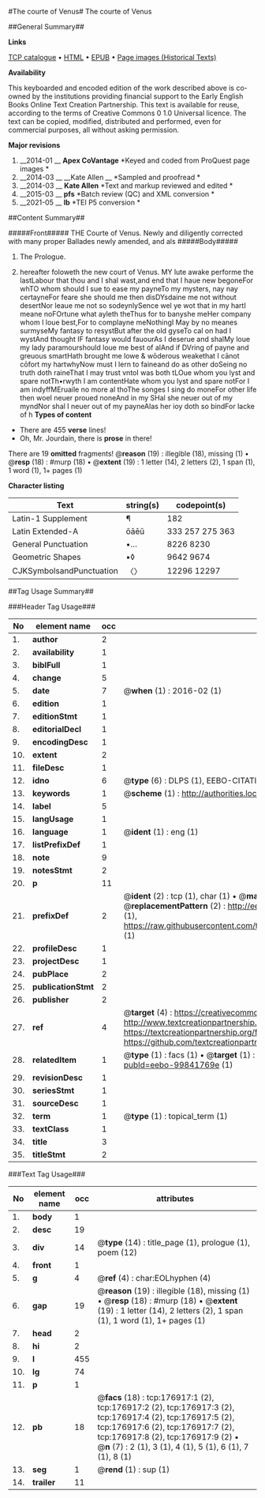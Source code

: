 #The courte of Venus#
The courte of Venus

##General Summary##

**Links**

[TCP catalogue](http://www.ota.ox.ac.uk/tcp/)  • 
[HTML](http://tei.it.ox.ac.uk/tcp/Texts-HTML/free/B16/B16180.html)  • 
[EPUB](http://tei.it.ox.ac.uk/tcp/Texts-EPUB/free/B16/B16180.epub) • 
[Page images (Historical Texts)](https://historicaltexts.jisc.ac.uk/eebo-99841769e)

**Availability**

This keyboarded and encoded edition of the work described above is co-owned by the
    institutions providing financial support to the Early English Books Online Text Creation
    Partnership. This text is available for reuse, according to the terms of  Creative Commons 0 1.0 Universal
    licence. The text can be copied, modified, distributed and performed, even for commercial
    purposes, all without asking permission.

**Major revisions**

1. __2014-01 __ __Apex CoVantage__ *Keyed and coded from ProQuest page images *
1. __2014-03 __ __Kate Allen __ *Sampled and proofread *
1. __2014-03 __ __Kate Allen__ *Text and markup reviewed and edited *
1. __2015-03 __ __pfs__ *Batch review (QC) and XML conversion *
1. __2021-05 __ __lb__ *TEI P5 conversion *

##Content Summary##

#####Front#####
THE Courte of Venus. Newly and diligently corrected with many proper Ballades newly amended, and als
#####Body#####

1. The Prologue.

1. hereafter foloweth the new court of Venus.
MY lute awake performe the lastLabour that thou and I shal wast,and end that I haue new begoneFor whTO whom should I sue to ease my payneTo my mysters, nay nay certayneFor feare she should me then disDYsdaine me not without desertNor leaue me not so sodeynlySence wel ye wot that in my hartI meane noFOrtune what ayleth theThus for to banyshe meHer company whom I loue best,For to complayne meNothingI May by no meanes surmyseMy fantasy to resystBut after the old gyseTo cal on had I wystAnd thought IF fantasy would fauourAs I deserue and shalMy loue my lady paramourshould loue me best of alAnd if DVring of payne and greuous smartHath brought me lowe & wōderous weakethat I cānot cōfort my hartwhyNow must I lern to faineand do as other doSeing no truth doth raineThat I may trust vntoI was both tLOue whom you lyst and spare notTh•rwyth I am contentHate whom you lyst and spare notFor I am indyffMEruaile no more al thoThe songes I sing do moneFor other life then woeI neuer proued noneAnd in my SHal she neuer out of my myndNor shal I neuer out of my payneAlas her ioy doth so bindFor lacke of h
**Types of content**

  * There are 455 **verse** lines!
  * Oh, Mr. Jourdain, there is **prose** in there!

There are 19 **omitted** fragments! 
 @__reason__ (19) : illegible (18), missing (1)  •  @__resp__ (18) : #murp (18)  •  @__extent__ (19) : 1 letter (14), 2 letters (2), 1 span (1), 1 word (1), 1+ pages (1)

**Character listing**


|Text|string(s)|codepoint(s)|
|---|---|---|
|Latin-1 Supplement|¶|182|
|Latin Extended-A|ōāēū|333 257 275 363|
|General Punctuation|•…|8226 8230|
|Geometric Shapes|▪◊|9642 9674|
|CJKSymbolsandPunctuation|〈〉|12296 12297|

##Tag Usage Summary##

###Header Tag Usage###

|No|element name|occ|attributes|
|---|---|---|---|
|1.|__author__|2||
|2.|__availability__|1||
|3.|__biblFull__|1||
|4.|__change__|5||
|5.|__date__|7| @__when__ (1) : 2016-02 (1)|
|6.|__edition__|1||
|7.|__editionStmt__|1||
|8.|__editorialDecl__|1||
|9.|__encodingDesc__|1||
|10.|__extent__|2||
|11.|__fileDesc__|1||
|12.|__idno__|6| @__type__ (6) : DLPS (1), EEBO-CITATION (1), VID (1), EEBO-PROQUEST (1), STC (2)|
|13.|__keywords__|1| @__scheme__ (1) : http://authorities.loc.gov/ (1)|
|14.|__label__|5||
|15.|__langUsage__|1||
|16.|__language__|1| @__ident__ (1) : eng (1)|
|17.|__listPrefixDef__|1||
|18.|__note__|9||
|19.|__notesStmt__|2||
|20.|__p__|11||
|21.|__prefixDef__|2| @__ident__ (2) : tcp (1), char (1)  •  @__matchPattern__ (2) : ([0-9\-]+):([0-9IVX]+) (1), (.+) (1)  •  @__replacementPattern__ (2) : http://eebo.chadwyck.com/downloadtiff?vid=$1&page=$2 (1), https://raw.githubusercontent.com/textcreationpartnership/Texts/master/tcpchars.xml#$1 (1)|
|22.|__profileDesc__|1||
|23.|__projectDesc__|1||
|24.|__pubPlace__|2||
|25.|__publicationStmt__|2||
|26.|__publisher__|2||
|27.|__ref__|4| @__target__ (4) : https://creativecommons.org/publicdomain/zero/1.0/ (1), http://www.textcreationpartnership.org/docs/. (1), https://textcreationpartnership.org/faq/#faq05 (1), https://github.com/textcreationpartnership (1)|
|28.|__relatedItem__|1| @__type__ (1) : facs (1)  •  @__target__ (1) : https://data.historicaltexts.jisc.ac.uk/view?pubId=eebo-99841769e (1)|
|29.|__revisionDesc__|1||
|30.|__seriesStmt__|1||
|31.|__sourceDesc__|1||
|32.|__term__|1| @__type__ (1) : topical_term (1)|
|33.|__textClass__|1||
|34.|__title__|3||
|35.|__titleStmt__|2||


###Text Tag Usage###

|No|element name|occ|attributes|
|---|---|---|---|
|1.|__body__|1||
|2.|__desc__|19||
|3.|__div__|14| @__type__ (14) : title_page (1), prologue (1), poem (12)|
|4.|__front__|1||
|5.|__g__|4| @__ref__ (4) : char:EOLhyphen (4)|
|6.|__gap__|19| @__reason__ (19) : illegible (18), missing (1)  •  @__resp__ (18) : #murp (18)  •  @__extent__ (19) : 1 letter (14), 2 letters (2), 1 span (1), 1 word (1), 1+ pages (1)|
|7.|__head__|2||
|8.|__hi__|2||
|9.|__l__|455||
|10.|__lg__|74||
|11.|__p__|1||
|12.|__pb__|18| @__facs__ (18) : tcp:176917:1 (2), tcp:176917:2 (2), tcp:176917:3 (2), tcp:176917:4 (2), tcp:176917:5 (2), tcp:176917:6 (2), tcp:176917:7 (2), tcp:176917:8 (2), tcp:176917:9 (2)  •  @__n__ (7) : 2 (1), 3 (1), 4 (1), 5 (1), 6 (1), 7 (1), 8 (1)|
|13.|__seg__|1| @__rend__ (1) : sup (1)|
|14.|__trailer__|11||
